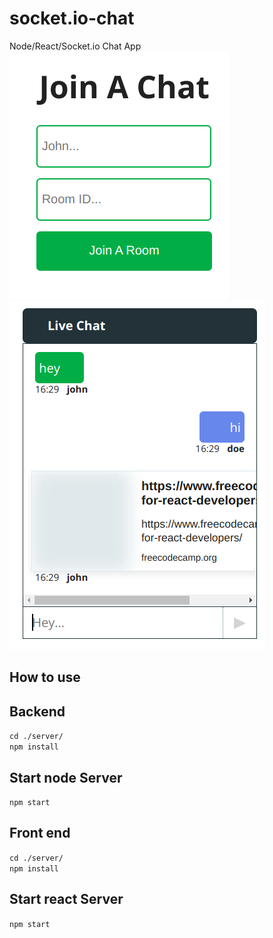 # socket.io-chat
Node/React/Socket.io Chat App
![Alt text](1.png?raw=true)
![Alt text](2.png?raw=true)

## How to use

## Backend
`cd ./server/` \
`npm install`

## Start node Server
`npm start`

## Front end
`cd ./server/`\
`npm install`

## Start react Server
`npm start`




